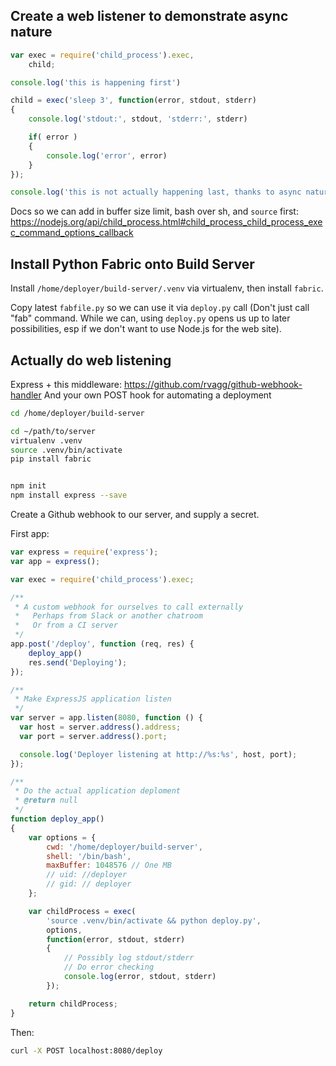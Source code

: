 ## Create a web listener to demonstrate async nature

```javascript
var exec = require('child_process').exec,
    child;

console.log('this is happening first')

child = exec('sleep 3', function(error, stdout, stderr)
{
    console.log('stdout:', stdout, 'stderr:', stderr)

    if( error )
    {
        console.log('error', error)
    }
});

console.log('this is not actually happening last, thanks to async nature')
```

Docs so we can add in buffer size limit, bash over sh, and `source` first: https://nodejs.org/api/child_process.html#child_process_child_process_exec_command_options_callback

## Install Python Fabric onto Build Server

Install `/home/deployer/build-server/.venv` via virtualenv, then install `fabric`.

Copy latest `fabfile.py` so we can use it via `deploy.py` call (Don't just call "fab" command. While we can, using `deploy.py` opens us up to later possibilities, esp if we don't want to use Node.js for the web site).

## Actually do web listening

Express + this middleware: https://github.com/rvagg/github-webhook-handler
And your own POST hook for automating a deployment

```bash
cd /home/deployer/build-server

cd ~/path/to/server
virtualenv .venv
source .venv/bin/activate
pip install fabric


npm init
npm install express --save
```

Create a Github webhook to our server, and supply a secret.

First app:

```javascript
var express = require('express');
var app = express();

var exec = require('child_process').exec;

/**
 * A custom webhook for ourselves to call externally
 *   Perhaps from Slack or another chatroom
 *   Or from a CI server
 */
app.post('/deploy', function (req, res) {
    deploy_app()
    res.send('Deploying');
});

/**
 * Make ExpressJS application listen
 */
var server = app.listen(8080, function () {
  var host = server.address().address;
  var port = server.address().port;

  console.log('Deployer listening at http://%s:%s', host, port);
});

/**
 * Do the actual application deploment
 * @return null
 */
function deploy_app()
{
    var options = {
        cwd: '/home/deployer/build-server',
        shell: '/bin/bash',
        maxBuffer: 1048576 // One MB
        // uid: //deployer
        // gid: // deployer
    };

    var childProcess = exec(
        'source .venv/bin/activate && python deploy.py',
        options,
        function(error, stdout, stderr)
        {
            // Possibly log stdout/stderr
            // Do error checking
            console.log(error, stdout, stderr)
        });

    return childProcess;
}
```

Then:

```bash
curl -X POST localhost:8080/deploy
```




